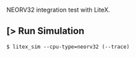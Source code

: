 NEORV32 integration test with LiteX.

[> Run Simulation
-----------------
````
$ litex_sim --cpu-type=neorv32 (--trace)
````
